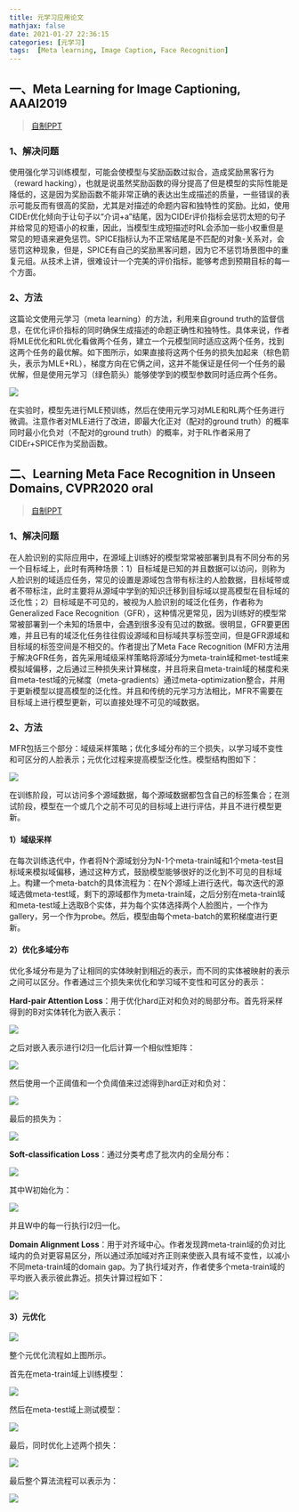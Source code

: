 ```yaml
---
title: 元学习应用论文
mathjax: false
date: 2021-01-27 22:36:15
categories: [元学习]
tags:  [Meta learning, Image Caption, Face Recognition]
---
```


一、Meta Learning for Image Captioning, AAAI2019
------------------------------------------------
> [自制PPT](https://github.com/ezeli/notes_in_BIT/raw/master/PPT/AAAI2019%20Meta%20Learning%20for%20Image%20Captioning.pptx)

### 1、解决问题

使用强化学习训练模型，可能会使模型与奖励函数过拟合，造成奖励黑客行为（reward hacking），也就是说虽然奖励函数的得分提高了但是模型的实际性能是降低的，这是因为奖励函数不能非常正确的表达出生成描述的质量，一些错误的表示可能反而有很高的奖励，尤其是对描述的命题内容和独特性的奖励。比如，使用CIDEr优化倾向于让句子以“介词+a”结尾，因为CIDEr评价指标会惩罚太短的句子并给常见的短语小的权重，因此，当模型生成短描述时RL会添加一些小权重但是常见的短语来避免惩罚。SPICE指标认为不正常结尾是不匹配的对象-关系对，会惩罚这种现象，但是，SPICE有自己的奖励黑客问题，因为它不惩罚场景图中的重复元组。从技术上讲，很难设计一个完美的评价指标，能够考虑到预期目标的每一个方面。
<!-- more -->
### 2、方法

这篇论文使用元学习（meta learning）的方法，利用来自ground truth的监督信息，在优化评价指标的同时确保生成描述的命题正确性和独特性。具体来说，作者将MLE优化和RL优化看做两个任务，建立一个元模型同时适应这两个任务，找到这两个任务的最优解。如下图所示，如果直接将这两个任务的损失加起来（棕色箭头，表示为MLE+RL），梯度方向在它俩之间，这并不能保证是任何一个任务的最优解，但是使用元学习（绿色箭头）能够使学到的模型参数同时适应两个任务。

![](2021-01-27-元学习应用论文/4239a5f1ec054493e7248e25fbaa3af6.png)

在实验时，模型先进行MLE预训练，然后在使用元学习对MLE和RL两个任务进行微调。注意作者对MLE进行了改进，即最大化正对（配对的ground truth）的概率同时最小化负对（不配对的ground truth）的概率，对于RL作者采用了CIDEr+SPICE作为奖励函数。

二、Learning Meta Face Recognition in Unseen Domains, CVPR2020 oral
-------------------------------------------------------------------
> [自制PPT](https://github.com/ezeli/notes_in_BIT/raw/master/PPT/CVPR2020%20Learning%20Meta%20Face%20Recognition%20in%20Unseen%20Domains.pptx)

### 1、解决问题

在人脸识别的实际应用中，在源域上训练好的模型常常被部署到具有不同分布的另一个目标域上，此时有两种场景：1）目标域是已知的并且数据可以访问，则称为人脸识别的域适应任务，常见的设置是源域包含带有标注的人脸数据，目标域带或者不带标注，此时主要将从源域中学到的知识迁移到目标域以提高模型在目标域的泛化性；2）目标域是不可见的，被视为人脸识别的域泛化任务，作者称为Generalized Face Recognition（GFR），这种情况更常见，因为训练好的模型常常被部署到一个未知的场景中，会遇到很多没有见过的数据。很明显，GFR要更困难，并且已有的域泛化任务往往假设源域和目标域共享标签空间，但是GFR源域和目标域的标签空间是不相交的。作者提出了Meta Face Recognition (MFR)方法用于解决GFR任务，首先采用域级采样策略将源域分为meta-train域和met-test域来模拟域偏移，之后通过三种损失来计算梯度，并且将来自meta-train域的梯度和来自meta-test域的元梯度（meta-gradients）通过meta-optimization整合，并用于更新模型以提高模型的泛化性。并且和传统的元学习方法相比，MFR不需要在目标域上进行模型更新，可以直接处理不可见的域数据。

### 2、方法

MFR包括三个部分：域级采样策略；优化多域分布的三个损失，以学习域不变性和可区分的人脸表示；元优化过程来提高模型泛化性。模型结构图如下：

![](2021-01-27-元学习应用论文/7bb3609c2319e9060918195a10f7ee2f.png)

在训练阶段，可以访问多个源域数据，每个源域数据都包含自己的标签集合；在测试阶段，模型在一个或几个之前不可见的目标域上进行评估，并且不进行模型更新。

#### 1）域级采样

在每次训练迭代中，作者将N个源域划分为N-1个meta-train域和1个meta-test目标域来模拟域偏移，通过这种方式，鼓励模型能够很好的泛化到不可见的目标域上。构建一个meta-batch的具体流程为：在N个源域上进行迭代，每次迭代的源域选做meta-test域，剩下的源域都作为meta-train域，之后分别在meta-train域和meta-test域上选取B个实体，并为每个实体选择两个人脸图片，一个作为gallery，另一个作为probe。然后，模型由每个meta-batch的累积梯度进行更新。

#### 2）优化多域分布

优化多域分布是为了让相同的实体映射到相近的表示，而不同的实体被映射的表示之间可以区分。作者通过三个损失来优化和学习域不变性和可区分的表示：

**Hard-pair Attention Loss**：用于优化hard正对和负对的局部分布。首先将采样得到的B对实体转化为嵌入表示：

![](2021-01-27-元学习应用论文/84bdb09ac71a14114b858561becd4667.png)

之后对嵌入表示进行l2归一化后计算一个相似性矩阵：

![](2021-01-27-元学习应用论文/7b8dcd52ee0b03f1d1c188600448bf2c.png)

然后使用一个正阈值和一个负阈值来过滤得到hard正对和负对：

![](2021-01-27-元学习应用论文/027e288975a7eac038c7c126cee80fa8.png)

最后的损失为：

![](2021-01-27-元学习应用论文/bccc0d9791447cc36e352a4c322f39cd.png)

**Soft-classification Loss**：通过分类考虑了批次内的全局分布：

![](2021-01-27-元学习应用论文/e199b8ab6b6964bcdeb00ca8d7d0c794.png)

其中W初始化为：

![](2021-01-27-元学习应用论文/41e60e39e031bda4c487eac81890dc6a.png)

并且W中的每一行执行l2归一化。

**Domain Alignment Loss**：用于对齐域中心。作者发现跨meta-train域的负对比域内的负对更容易区分，所以通过添加域对齐正则来使嵌入具有域不变性，以减小不同meta-train域的domain gap。为了执行域对齐，作者使多个meta-train域的平均嵌入表示彼此靠近。损失计算过程如下：

![](2021-01-27-元学习应用论文/4db8bef15ce78550215024dbf3c371ab.png)

#### 3）元优化

![](2021-01-27-元学习应用论文/758c69140f00bf0f47d07c8cc6048383.png)

整个元优化流程如上图所示。

首先在meta-train域上训练模型：

![](2021-01-27-元学习应用论文/a2042b3bdcd6b4451e6a62a81940d577.png)

然后在meta-test域上测试模型：

![](2021-01-27-元学习应用论文/275462a93fee5bf7a11559e38a5a031c.png)

最后，同时优化上述两个损失：

![](2021-01-27-元学习应用论文/e6d8600d3d409439739d1f1e64489994.png)

最后整个算法流程可以表示为：

![](2021-01-27-元学习应用论文/522d98650d4b7610251902f744eb5a35.png)
